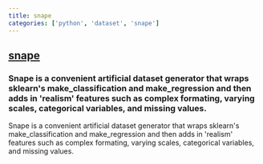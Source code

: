 ```yaml
---
title: snape
categories: ['python', 'dataset', 'snape']
---
```

## [snape](https://github.com/mbernico/snape)

### Snape is a convenient artificial dataset generator that wraps sklearn's make_classification and make_regression and then adds in 'realism' features such as complex formating, varying scales, categorical variables, and missing values.


Snape is a convenient artificial dataset generator that wraps sklearn's make_classification and make_regression
and then adds in 'realism' features such as complex formating, varying scales, categorical variables,
and missing values.
